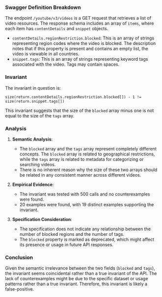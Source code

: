 ### Swagger Definition Breakdown

The endpoint `/youtube/v3/videos` is a GET request that retrieves a list of video resources. The response schema includes an array of `items`, where each item has `contentDetails` and `snippet` objects. 

- `contentDetails.regionRestriction.blocked`: This is an array of strings representing region codes where the video is blocked. The description notes that if this property is present and contains an empty list, the video is viewable in all countries.
- `snippet.tags`: This is an array of strings representing keyword tags associated with the video. Tags may contain spaces.

### Invariant

The invariant in question is:

`size(return.contentDetails.regionRestriction.blocked[]) - 1 != size(return.snippet.tags[])`

This invariant suggests that the size of the `blocked` array minus one is not equal to the size of the `tags` array.

### Analysis

1. **Semantic Analysis**: 
   - The `blocked` array and the `tags` array represent completely different concepts. The `blocked` array is related to geographical restrictions, while the `tags` array is related to metadata for categorizing or searching videos.
   - There is no inherent reason why the size of these two arrays should be related in any consistent manner across different videos.

2. **Empirical Evidence**:
   - The invariant was tested with 500 calls and no counterexamples were found.
   - 20 examples were found, with 19 distinct examples supporting the invariant.

3. **Specification Consideration**:
   - The specification does not indicate any relationship between the number of blocked regions and the number of tags. 
   - The `blocked` property is marked as deprecated, which might affect its presence or usage in future API responses.

### Conclusion

Given the semantic irrelevance between the two fields (`blocked` and `tags`), the invariant seems coincidental rather than a true invariant of the API. The lack of counterexamples might be due to the specific dataset or usage patterns rather than a true invariant. Therefore, this invariant is likely a false-positive.
